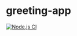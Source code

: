 # greeting-app
<!-- [![Node.js CI](https://github.com/KhazimlaM/greeting-app/actions/workflows/node.js.yml/badge.svg)](https://github.com/KhazimlaM/greeting-app/actions/workflows/node.js.yml) -->

[![Node.js CI](https://github.com/KhazimlaM/greeting-app/actions/workflows/node.js.yml/badge.svg)](https://github.com/KhazimlaM/greeting-app/actions/workflows/node.js.yml)